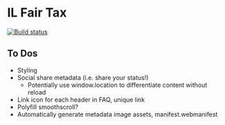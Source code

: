 # IL Fair Tax

[![Build status](https://github.com/pjsier/il-fair-tax/workflows/CICD/badge.svg)](https://github.com/pjsier/il-fair-tax/actions?query=workflow%3ACICD)

## To Dos

- Styling
- Social share metadata (i.e. share your status!)
  - Potentially use window.location to differentiate content without reload
- Link icon for each header in FAQ, unique link
- Polyfill smoothscroll?
- Automatically generate metadata image assets, manifest.webmanifest
